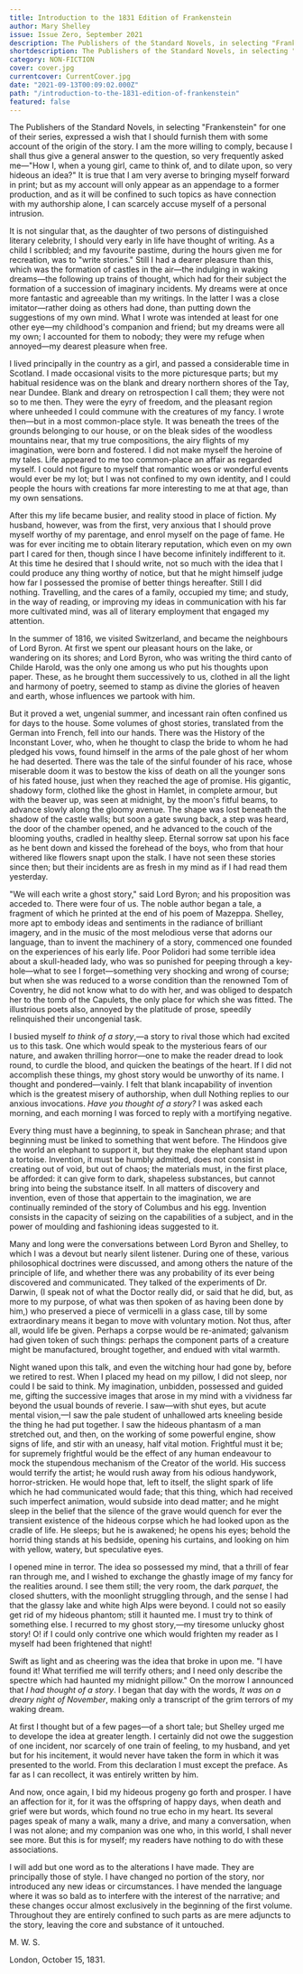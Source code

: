 ```yaml
---
title: Introduction to the 1831 Edition of Frankenstein
author: Mary Shelley
issue: Issue Zero, September 2021
description: The Publishers of the Standard Novels, in selecting "Frankenstein" for one of their series, expressed a wish that I should furnish them with some account of the origin of the story. I am the more willing to comply, because I shall thus give a general answer to the question, so very frequently asked me—"How I, when a young girl, came to think of, and to dilate upon, so very hideous an idea?" It is true that I am very averse to bringing myself forward in print; but as my account will only appear as an appendage to a former production, and as it will be confined to such topics as have connection with my authorship alone, I can scarcely accuse myself of a personal intrusion.
shortdescription: The Publishers of the Standard Novels, in selecting "Frankenstein" for one of their series, expressed a wish that I should furnish them with some account of the origin of the story. I am the more willing to comply, because I shall thus give a general answer to the question, so very frequently asked me—"How I, when a young girl, came to think of, and to dilate upon, so very hideous an idea?" 
category: NON-FICTION
cover: cover.jpg
currentcover: CurrentCover.jpg
date: "2021-09-13T00:09:02.000Z"
path: "/introduction-to-the-1831-edition-of-frankenstein"
featured: false
---
```


The Publishers of the Standard Novels, in selecting "Frankenstein" for one of their series, expressed a wish that I should furnish them with some account of the origin of the story. I am the more willing to comply, because I shall thus give a general answer to the question, so very frequently asked me—"How I, when a young girl, came to think of, and to dilate upon, so very hideous an idea?" It is true that I am very averse to bringing myself forward in print; but as my account will only appear as an appendage to a former production, and as it will be confined to such topics as have connection with my authorship alone, I can scarcely accuse myself of a personal intrusion.

It is not singular that, as the daughter of two persons of distinguished literary celebrity, I should very early in life have thought of writing. As a child I scribbled; and my favourite pastime, during the hours given me for recreation, was to "write stories." Still I had a dearer pleasure than this, which was the formation of castles in the air—the indulging in waking dreams—the following up trains of thought, which had for their subject the formation of a succession of imaginary incidents. My dreams were at once more fantastic and agreeable than my writings. In the latter I was a close imitator—rather doing as others had done, than putting down the suggestions of my own mind. What I wrote was intended at least for one other eye—my childhood's companion and friend; but my dreams were all my own; I accounted for them to nobody; they were my refuge when annoyed—my dearest pleasure when free.

I lived principally in the country as a girl, and passed a considerable time in Scotland. I made occasional visits to the more picturesque parts; but my habitual residence was on the blank and dreary northern shores of the Tay, near Dundee. Blank and dreary on retrospection I call them; they were not so to me then. They were the eyry of freedom, and the pleasant region where unheeded I could commune with the creatures of my fancy. I wrote then—but in a most common-place style. It was beneath the trees of the grounds belonging to our house, or on the bleak sides of the woodless mountains near, that my true compositions, the airy flights of my imagination, were born and fostered. I did not make myself the heroine of my tales. Life appeared to me too common-place an affair as regarded myself. I could not figure to myself that romantic woes or wonderful events would ever be my lot; but I was not confined to my own identity, and I could people the hours with creations far more interesting to me at that age, than my own sensations.

After this my life became busier, and reality stood in place of fiction. My husband, however, was from the first, very anxious that I should prove myself worthy of my parentage, and enrol myself on the page of fame. He was for ever inciting me to obtain literary reputation, which even on my own part I cared for then, though since I have become infinitely indifferent to it. At this time he desired that I should write, not so much with the idea that I could produce any thing worthy of notice, but that he might himself judge how far I possessed the promise of better things hereafter. Still I did nothing. Travelling, and the cares of a family, occupied my time; and study, in the way of reading, or improving my ideas in communication with his far more cultivated mind, was all of literary employment that engaged my attention.

In the summer of 1816, we visited Switzerland, and became the neighbours of Lord Byron. At first we spent our pleasant hours on the lake, or wandering on its shores; and Lord Byron, who was writing the third canto of Childe Harold, was the only one among us who put his thoughts upon paper. These, as he brought them successively to us, clothed in all the light and harmony of poetry, seemed to stamp as divine the glories of heaven and earth, whose influences we partook with him.

But it proved a wet, ungenial summer, and incessant rain often confined us for days to the house. Some volumes of ghost stories, translated from the German into French, fell into our hands. There was the History of the Inconstant Lover, who, when he thought to clasp the bride to whom he had pledged his vows, found himself in the arms of the pale ghost of her whom he had deserted. There was the tale of the sinful founder of his race, whose miserable doom it was to bestow the kiss of death on all the younger sons of his fated house, just when they reached the age of promise. His gigantic, shadowy form, clothed like the ghost in Hamlet, in complete armour, but with the beaver up, was seen at midnight, by the moon's fitful beams, to advance slowly along the gloomy avenue. The shape was lost beneath the shadow of the castle walls; but soon a gate swung back, a step was heard, the door of the chamber opened, and he advanced to the couch of the blooming youths, cradled in healthy sleep. Eternal sorrow sat upon his face as he bent down and kissed the forehead of the boys, who from that hour withered like flowers snapt upon the stalk. I have not seen these stories since then; but their incidents are as fresh in my mind as if I had read them yesterday.

"We will each write a ghost story," said Lord Byron; and his proposition was acceded to. There were four of us. The noble author began a tale, a fragment of which he printed at the end of his poem of Mazeppa. Shelley, more apt to embody ideas and sentiments in the radiance of brilliant imagery, and in the music of the most melodious verse that adorns our language, than to invent the machinery of a story, commenced one founded on the experiences of his early life. Poor Polidori had some terrible idea about a skull-headed lady, who was so punished for peeping through a key-hole—what to see I forget—something very shocking and wrong of course; but when she was reduced to a worse condition than the renowned Tom of Coventry, he did not know what to do with her, and was obliged to despatch her to the tomb of the Capulets, the only place for which she was fitted. The illustrious poets also, annoyed by the platitude of prose, speedily relinquished their uncongenial task.

I busied myself *to think of a story*,—a story to rival those which had excited us to this task. One which would speak to the mysterious fears of our nature, and awaken thrilling horror—one to make the reader dread to look round, to curdle the blood, and quicken the beatings of the heart. If I did not accomplish these things, my ghost story would be unworthy of its name. I thought and pondered—vainly. I felt that blank incapability of invention which is the greatest misery of authorship, when dull Nothing replies to our anxious invocations. *Have you thought of a story?* I was asked each morning, and each morning I was forced to reply with a mortifying negative.

Every thing must have a beginning, to speak in Sanchean phrase; and that beginning must be linked to something that went before. The Hindoos give the world an elephant to support it, but they make the elephant stand upon a tortoise. Invention, it must be humbly admitted, does not consist in creating out of void, but out of chaos; the materials must, in the first place, be afforded: it can give form to dark, shapeless substances, but cannot bring into being the substance itself. In all matters of discovery and invention, even of those that appertain to the imagination, we are continually reminded of the story of Columbus and his egg. Invention consists in the capacity of seizing on the capabilities of a subject, and in the power of moulding and fashioning ideas suggested to it.

Many and long were the conversations between Lord Byron and Shelley, to which I was a devout but nearly silent listener. During one of these, various philosophical doctrines were discussed, and among others the nature of the principle of life, and whether there was any probability of its ever being discovered and communicated. They talked of the experiments of Dr. Darwin, (I speak not of what the Doctor really did, or said that he did, but, as more to my purpose, of what was then spoken of as having been done by him,) who preserved a piece of vermicelli in a glass case, till by some extraordinary means it began to move with voluntary motion. Not thus, after all, would life be given. Perhaps a corpse would be re-animated; galvanism had given token of such things: perhaps the component parts of a creature might be manufactured, brought together, and endued with vital warmth.

Night waned upon this talk, and even the witching hour had gone by, before we retired to rest. When I placed my head on my pillow, I did not sleep, nor could I be said to think. My imagination, unbidden, possessed and guided me, gifting the successive images that arose in my mind with a vividness far beyond the usual bounds of reverie. I saw—with shut eyes, but acute mental vision,—I saw the pale student of unhallowed arts kneeling beside the thing he had put together. I saw the hideous phantasm of a man stretched out, and then, on the working of some powerful engine, show signs of life, and stir with an uneasy, half vital motion. Frightful must it be; for supremely frightful would be the effect of any human endeavour to mock the stupendous mechanism of the Creator of the world. His success would terrify the artist; he would rush away from his odious handywork, horror-stricken. He would hope that, left to itself, the slight spark of life which he had communicated would fade; that this thing, which had received such imperfect animation, would subside into dead matter; and he might sleep in the belief that the silence of the grave would quench for ever the transient existence of the hideous corpse which he had looked upon as the cradle of life. He sleeps; but he is awakened; he opens his eyes; behold the horrid thing stands at his bedside, opening his curtains, and looking on him with yellow, watery, but speculative eyes.

I opened mine in terror. The idea so possessed my mind, that a thrill of fear ran through me, and I wished to exchange the ghastly image of my fancy for the realities around. I see them still; the very room, the dark *parquet*, the closed shutters, with the moonlight struggling through, and the sense I had that the glassy lake and white high Alps were beyond. I could not so easily get rid of my hideous phantom; still it haunted me. I must try to think of something else. I recurred to my ghost story,—my tiresome unlucky ghost story! O! if I could only contrive one which would frighten my reader as I myself had been frightened that night!

Swift as light and as cheering was the idea that broke in upon me. "I have found it! What terrified me will terrify others; and I need only describe the spectre which had haunted my midnight pillow." On the morrow I announced that *I had thought of a story*. I began that day with the words, *It was on a dreary night of November*, making only a transcript of the grim terrors of my waking dream.

At first I thought but of a few pages—of a short tale; but Shelley urged me to develope the idea at greater length. I certainly did not owe the suggestion of one incident, nor scarcely of one train of feeling, to my husband, and yet but for his incitement, it would never have taken the form in which it was presented to the world. From this declaration I must except the preface. As far as I can recollect, it was entirely written by him.

And now, once again, I bid my hideous progeny go forth and prosper. I have an affection for it, for it was the offspring of happy days, when death and grief were but words, which found no true echo in my heart. Its several pages speak of many a walk, many a drive, and many a conversation, when I was not alone; and my companion was one who, in this world, I shall never see more. But this is for myself; my readers have nothing to do with these associations.

I will add but one word as to the alterations I have made. They are principally those of style. I have changed no portion of the story, nor introduced any new ideas or circumstances. I have mended the language where it was so bald as to interfere with the interest of the narrative; and these changes occur almost exclusively in the beginning of the first volume. Throughout they are entirely confined to such parts as are mere adjuncts to the story, leaving the core and substance of it untouched.

M. W. S.

London, October 15, 1831.